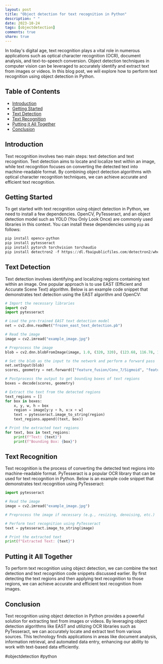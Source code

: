 ```yaml
---
layout: post
title: "Object detection for text recognition in Python"
description: " "
date: 2023-10-24
tags: [objectdetection]
comments: true
share: true
---
```


In today's digital age, text recognition plays a vital role in numerous applications such as optical character recognition (OCR), document analysis, and text-to-speech conversion. Object detection techniques in computer vision can be leveraged to accurately identify and extract text from images or videos. In this blog post, we will explore how to perform text recognition using object detection in Python.

## Table of Contents
- [Introduction](#introduction)
- [Getting Started](#getting-started)
- [Text Detection](#text-detection)
- [Text Recognition](#text-recognition)
- [Putting it All Together](#putting-it-all-together)
- [Conclusion](#conclusion)

## Introduction
Text recognition involves two main steps: text detection and text recognition. Text detection aims to locate and localize text within an image, while text recognition focuses on converting the detected text into machine-readable format. By combining object detection algorithms with optical character recognition techniques, we can achieve accurate and efficient text recognition.

## Getting Started
To get started with text recognition using object detection in Python, we need to install a few dependencies. OpenCV, PyTesseract, and an object detection model such as YOLO (You Only Look Once) are commonly used libraries in this context. You can install these dependencies using `pip` as follows:

```python
pip install opencv-python
pip install pytesseract
pip install pytorch torchvision torchaudio
pip install detectron2 -f https://dl.fbaipublicfiles.com/detectron2/wheels/cu101/torch1.9/index.html
```

## Text Detection
Text detection involves identifying and localizing regions containing text within an image. One popular approach is to use EAST (Efficient and Accurate Scene Text) algorithm. Below is an example code snippet that demonstrates text detection using the EAST algorithm and OpenCV:

```python
# Import the necessary libraries
import cv2
import pytesseract

# Load the pre-trained EAST text detection model
net = cv2.dnn.readNet("frozen_east_text_detection.pb")

# Read the image
image = cv2.imread("example_image.jpg")

# Preprocess the image
blob = cv2.dnn.blobFromImage(image, 1.0, (320, 320), (123.68, 116.78, 103.94), True, False)

# Set the blob as the input to the network and perform a forward pass
net.setInput(blob)
scores, geometry = net.forward(["feature_fusion/Conv_7/Sigmoid", "feature_fusion/concat_3"])

# Postprocess the output to get bounding boxes of text regions
boxes = decode(scores, geometry)

# Extract the text from the detected regions
text_regions = []
for box in boxes:
    x, y, w, h = box
    region = image[y:y + h, x:x + w]
    text = pytesseract.image_to_string(region)
    text_regions.append((text, box))

# Print the extracted text regions
for text, box in text_regions:
    print(f"Text: {text}")
    print(f"Bounding Box: {box}")
```

## Text Recognition
Text recognition is the process of converting the detected text regions into machine-readable format. PyTesseract is a popular OCR library that can be used for text recognition in Python. Below is an example code snippet that demonstrates text recognition using PyTesseract:

```python
import pytesseract

# Read the image
image = cv2.imread("example_image.jpg")

# Preprocess the image if necessary (e.g., resizing, denoising, etc.)

# Perform text recognition using PyTesseract
text = pytesseract.image_to_string(image)

# Print the extracted text
print(f"Extracted Text: {text}")
```

## Putting it All Together
To perform text recognition using object detection, we can combine the text detection and text recognition code snippets discussed earlier. By first detecting the text regions and then applying text recognition to those regions, we can achieve accurate and efficient text recognition from images.

## Conclusion
Text recognition using object detection in Python provides a powerful solution for extracting text from images or videos. By leveraging object detection algorithms like EAST and utilizing OCR libraries such as PyTesseract, we can accurately locate and extract text from various sources. This technology finds applications in areas like document analysis, information retrieval, and automated data entry, enhancing our ability to work with text-based data efficiently.

\#objectdetection #python